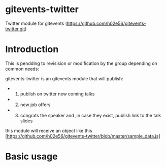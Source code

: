 gitevents-twitter
=====
Twitter module for gitevents (https://github.com/h02e56/gitevents-twitter.git)

# Introduction

This is pendding to revisision or modification by the group depending on common needs:

gitevents-twitter is an gitevents module that will publish:

* 1. publish on twitter new coming talks
* 2. new job offers
* 3. congrats the speaker and ,in case they exist, publish link to the talk slides

this module will receive an object like this [https://github.com/h02e56/gitevents-twitter/blob/master/sample_data.js]

# Basic usage


